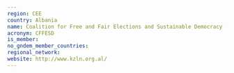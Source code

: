 ```yaml
---
region: CEE
country: Albania
name: Coalition for Free and Fair Elections and Sustainable Democracy (CFFESD)
acronym: CFFESD
is_member: 
no_gndem_member_countries: 
regional_network: 
website: http://www.kzln.org.al/
---
```

